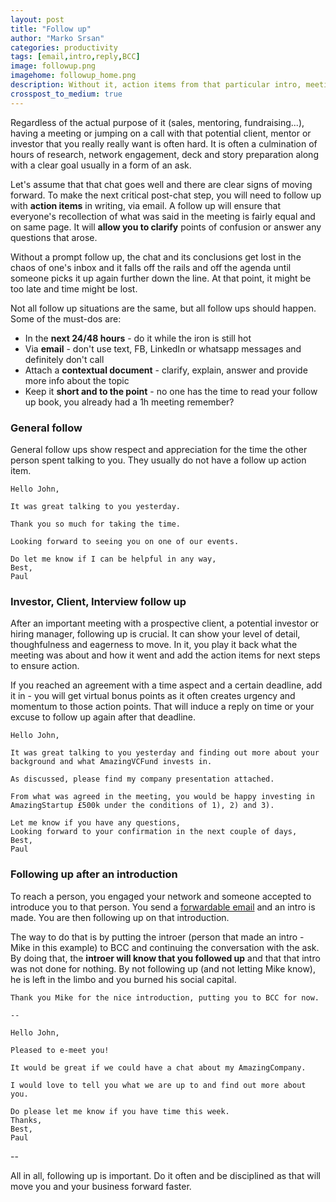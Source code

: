 ```yaml
---
layout: post
title: "Follow up"
author: "Marko Srsan"
categories: productivity
tags: [email,intro,reply,BCC]
image: followup.png
imagehome: followup_home.png
description: Without it, action items from that particular intro, meeting, chat falls off the rails and gets lost.
crosspost_to_medium: true
---
```

Regardless of the actual purpose of it (sales, mentoring, fundraising...), having a meeting or jumping on a call with that potential client, mentor or investor that you really really want is often hard. It is often a culmination of hours of research, network engagement, deck and story preparation along with a clear goal usually in a form of an ask. 

Let's assume that that chat goes well and there are clear signs of moving forward. To make the next critical post-chat step, you will need to follow up with **action items** in writing, via email. A follow up will ensure that everyone's recollection of what was said in the meeting is fairly equal and on same page. It will **allow you to clarify** points of confusion or answer any questions that arose.

Without a prompt follow up, the chat and its conclusions get lost in the chaos of one's inbox and it falls off the rails and off the agenda until someone picks it up again further down the line. At that point, it might be too late and time might be lost.

Not all follow up situations are the same, but all follow ups should happen. Some of the must-dos are:
  * In the **next 24/48 hours** - do it while the iron is still hot
  * Via **email** - don't use text, FB, LinkedIn or whatsapp messages and definitely don't call
  * Attach a **contextual document** - clarify, explain, answer and provide more info about the topic
  * Keep it **short and to the point** - no one has the time to read your follow up book, you already had a 1h meeting remember?
  
### General follow
    
General follow ups show respect and appreciation for the time the other person spent talking to you. They usually do not have a follow up action item.
    
```
Hello John, 

It was great talking to you yesterday.

Thank you so much for taking the time.

Looking forward to seeing you on one of our events.

Do let me know if I can be helpful in any way,
Best,
Paul
```

### Investor, Client, Interview follow up

After an important meeting with a prospective client, a potential investor or hiring manager, following up is crucial. It can show your level of detail, thoughfulness and eagerness to move. In it, you play it back what the meeting was about and how it went and add the action items for next steps to ensure action. 
    
If you reached an agreement with a time aspect and a certain deadline, add it in - you will get virtual bonus points as it often creates urgency and momentum to those action points. That will induce a reply on time or your excuse to follow up again after that deadline.

```
Hello John, 

It was great talking to you yesterday and finding out more about your 
background and what AmazingVCFund invests in.

As discussed, please find my company presentation attached.

From what was agreed in the meeting, you would be happy investing in 
AmazingStartup £500k under the conditions of 1), 2) and 3). 

Let me know if you have any questions,
Looking forward to your confirmation in the next couple of days,
Best,
Paul
```

### Following up after an introduction

To reach a person, you engaged your network and someone accepted to introduce you to that person. You send a [forwardable email](https://alexiskold.net/2015/06/24/how-to-write-a-forwardable-introduction-email/) and an intro is made. You are then following up on that introduction.

The way to do that is by putting the introer (person that made an intro - Mike in this example) to BCC and continuing the conversation with the ask. By doing that, the **introer will know that you followed up** and that that intro was not done for nothing. By not following up (and not letting Mike know), he is left in the limbo and you burned his social capital. 

```
Thank you Mike for the nice introduction, putting you to BCC for now.

--

Hello John,

Pleased to e-meet you! 

It would be great if we could have a chat about my AmazingCompany.

I would love to tell you what we are up to and find out more about you.

Do please let me know if you have time this week.
Thanks,
Best,
Paul
```

--

All in all, following up is important. Do it often and be disciplined as that will move you and your business forward faster.
